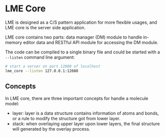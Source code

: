 # LME Core

LME is designed as a C/S pattern application for more flexible usages, and LME core is the server side application.

LME core contains two parts: data manager (DM) module to handle in-memory editor data and RESTful API module for accessing the DM module.

The code can be compiled to a single binary file and could be started with a `--listen` command line argument:

```bash
# start a server on port 12080 of localhost
lme_core --listen 127.0.0.1:12080
```

## Concepts

In LME core, there are three important concepts for handle a molecule model:

- layer: layer is a data structure contains information of atoms and bonds, or a rule to modify the structure got from lower layer.
- stack: when overlaying upper layer upon lower layers, the final structure will generated by the overlay process.
